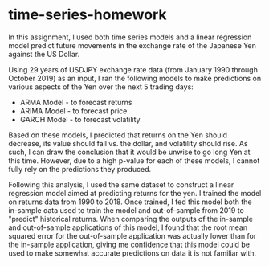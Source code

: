 # time-series-homework

In this assignment, I used both time series models and a linear regression model predict future movements in the exchange rate of the Japanese Yen against the US Dollar. 

Using 29 years of USDJPY exchange rate data (from January 1990 through October 2019) as an input, I ran the following models to make predictions on various aspects of the Yen over the next 5 trading days:
* ARMA Model - to forecast returns
* ARIMA Model - to forecast price
* GARCH Model - to forecast volatility

Based on these models, I predicted that returns on the Yen should decrease, its value should fall vs. the dollar, and volatility should rise. As such, I can draw the conclusion that it would be unwise to go long Yen at this time. However, due to a high p-value for each of these models, I cannot fully rely on the predictions they produced. 

Following this analysis, I used the same dataset to construct a linear regression model aimed at predicting returns for the yen. I trained the model on returns data from 1990 to 2018. Once trained, I fed this model both the in-sample data used to train the model and out-of-sample from 2019 to "predict" historical returns. When comparing the outputs of the in-sample and out-of-sample applications of this model, I found that the root mean squared error for the out-of-sample application was actually lower than for the in-sample application, giving me confidence that this model could be used to make somewhat accurate predictions on data it is not familiar with. 